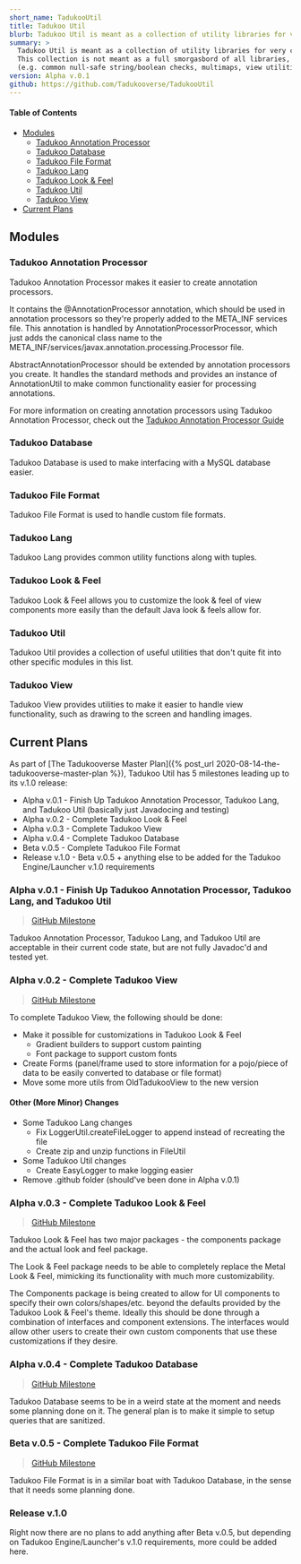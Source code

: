 ```yaml
---
short_name: TadukooUtil
title: Tadukoo Util
blurb: Tadukoo Util is meant as a collection of utility libraries for very common use.
summary: >
  Tadukoo Util is meant as a collection of utility libraries for very common use. They can be used in conjunction with Tadukoo Engine/Launcher, or can be used separately in other programs if desired. 
  This collection is not meant as a full smorgasbord of all libraries, but is just meant to include the most common libraries to be reused in most projects 
  (e.g. common null-safe string/boolean checks, multimaps, view utilities, etc.)
version: Alpha v.0.1
github: https://github.com/Tadukooverse/TadukooUtil
---
```


#### Table of Contents
* [Modules](#modules)
  * [Tadukoo Annotation Processor](#tadukoo-annotation-processor)
  * [Tadukoo Database](#tadukoo-database)
  * [Tadukoo File Format](#tadukoo-file-format)
  * [Tadukoo Lang](#tadukoo-lang)
  * [Tadukoo Look & Feel](#tadukoo-look--feel)
  * [Tadukoo Util](#tadukoo-util)
  * [Tadukoo View](#tadukoo-view)
* [Current Plans](#current-plans)

## Modules

### Tadukoo Annotation Processor
Tadukoo Annotation Processor makes it easier to create annotation processors.

It contains the @AnnotationProcessor annotation, which should be used in annotation processors so they're properly added to the META_INF services file.
This annotation is handled by AnnotationProcessorProcessor, which just adds the canonical class name to the META_INF/services/javax.annotation.processing.Processor file.

AbstractAnnotationProcessor should be extended by annotation processors you create. It handles the standard methods and provides an instance of AnnotationUtil to make common 
functionality easier for processing annotations.

For more information on creating annotation processors using Tadukoo Annotation Processor, check out the [Tadukoo Annotation Processor Guide](/guides/tadukoo-annotation-processor.html)

### Tadukoo Database
Tadukoo Database is used to make interfacing with a MySQL database easier.

### Tadukoo File Format
Tadukoo File Format is used to handle custom file formats.

### Tadukoo Lang
Tadukoo Lang provides common utility functions along with tuples.

### Tadukoo Look & Feel
Tadukoo Look & Feel allows you to customize the look & feel of view components more easily than the default Java look & feels allow for.

### Tadukoo Util
Tadukoo Util provides a collection of useful utilities that don't quite fit into other specific modules in this list.

### Tadukoo View
Tadukoo View provides utilities to make it easier to handle view functionality, such as drawing to the screen and handling images.

## Current Plans
As part of [The Tadukooverse Master Plan]({% post_url 2020-08-14-the-tadukooverse-master-plan %}), Tadukoo Util has 5 milestones leading up to its v.1.0 release:
- Alpha v.0.1 - Finish Up Tadukoo Annotation Processor, Tadukoo Lang, and Tadukoo Util (basically just Javadocing and testing)
- Alpha v.0.2 - Complete Tadukoo Look & Feel
- Alpha v.0.3 - Complete Tadukoo View
- Alpha v.0.4 - Complete Tadukoo Database
- Beta v.0.5 - Complete Tadukoo File Format
- Release v.1.0 - Beta v.0.5 + anything else to be added for the Tadukoo Engine/Launcher v.1.0 requirements

### Alpha v.0.1 - Finish Up Tadukoo Annotation Processor, Tadukoo Lang, and Tadukoo Util
> [GitHub Milestone]({{page.github}}/milestone/1)

Tadukoo Annotation Processor, Tadukoo Lang, and Tadukoo Util are acceptable in their current code state, but are not fully Javadoc'd and tested yet.

### Alpha v.0.2 - Complete Tadukoo View
> [GitHub Milestone]({{page.github}}/milestone/2)

To complete Tadukoo View, the following should be done:
- Make it possible for customizations in Tadukoo Look & Feel
  - Gradient builders to support custom painting
  - Font package to support custom fonts
- Create Forms (panel/frame used to store information for a pojo/piece of data to be easily converted to database or file format)
- Move some more utils from OldTadukooView to the new version

#### Other (More Minor) Changes
- Some Tadukoo Lang changes
  - Fix LoggerUtil.createFileLogger to append instead of recreating the file
  - Create zip and unzip functions in FileUtil
- Some Tadukoo Util changes
  - Create EasyLogger to make logging easier
- Remove .github folder (should've been done in Alpha v.0.1)

### Alpha v.0.3 - Complete Tadukoo Look & Feel
> [GitHub Milestone]({{page.github}}/milestone/3)

Tadukoo Look & Feel has two major packages - the components package and the actual look and feel package.

The Look & Feel package needs to be able to completely replace the Metal Look & Feel, mimicking its functionality with much more customizability.

The Components package is being created to allow for UI components to specify their own colors/shapes/etc. beyond the defaults provided by the Tadukoo Look & Feel's theme. 
Ideally this should be done through a combination of interfaces and component extensions. The interfaces would allow other users to create their own custom components that 
use these customizations if they desire.


### Alpha v.0.4 - Complete Tadukoo Database
> [GitHub Milestone]({{page.github}}/milestone/4)

Tadukoo Database seems to be in a weird state at the moment and needs some planning done on it. The general plan is to make it simple to setup queries that are sanitized.

### Beta v.0.5 - Complete Tadukoo File Format
> [GitHub Milestone]({{page.github}}/milestone/5)

Tadukoo File Format is in a similar boat with Tadukoo Database, in the sense that it needs some planning done.

### Release v.1.0
Right now there are no plans to add anything after Beta v.0.5, but depending on Tadukoo Engine/Launcher's v.1.0 requirements, more could be added here.
